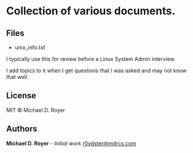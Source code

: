 # Collection of various documents.

## Files

* unix_info.txt

I typically use this for review before a Linux System Admin interview.

I add topics to it when I get questions that I was asked and may not know that well.

## License

MIT © Michael D. Royer

## Authors

**Michael D. Royer** - *Initial work* [r0ydster@mdrcs.com](mailto:r0ydster@mdrcs.com)
